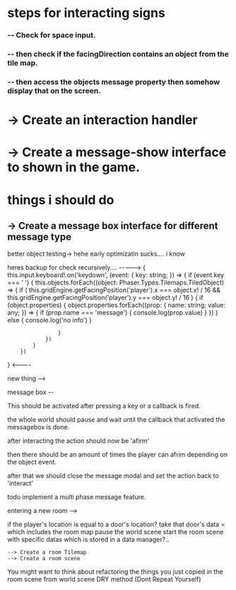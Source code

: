 
# steps for interacting signs
 ### -- Check for space input.
 ### -- then check if the facingDirection contains an object from the tile map.
 ### -- then access the objects message property then somehow display that on the screen.


 # -> Create an interaction handler
 # -> Create a message-show interface to shown in the game. 


 # things i should do
 ## -> Create a message box interface for different message type

 better object testing-> hehe early optimizatin sucks.... i know

 heres backup for check recursively....
-----> {
 this.input.keyboard!.on('keydown', (event: { key: string; }) => {
            if (event.key === ' ') {
                this.objects.forEach((object: Phaser.Types.Tilemaps.TiledObject) => {
                    if (
                        this.gridEngine.getFacingPosition('player').x === object.x! / 16 &&
                        this.gridEngine.getFacingPosition('player').y === object.y! / 16
                    ) {
                        if (object.properties) {
                            object.properties.forEach((prop: { name: string; value: any; }) => {
                                if (prop.name === 'message') {
                                    console.log(prop.value)
                                }
                            })
                        }
                        else {
                            console.log('no info')
                        }

                    }
                })
            }
        })
} <----


new thing -->


message box --

This should be activated after pressing a key or a callback is fired.

the whole world should pause and wait until the callback that activated the messagebox is done.


after interacting the action should now be 'afirm'

then there should be an amount of times the player can afrim depending on the object event.

after that we should close the message modal and set the action back to 'interact'



todo implement a multi phase message feature.


entering a new room --> 

if the player's location is equal to a door's location?
    take that door's data = which includes the room map
    pause the world scene
    start the room scene with specific datas which is stored in a data manager?..

    --> Create a room Tilemap
    --> Create a room scene



You might want to think about refactoring the things you just copied in the room scene from world scene DRY method (Dont Repeat Yourself)

